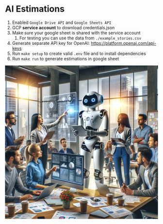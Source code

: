 # AI Estimations

1. Enabled `Google Drive API` and `Google Sheets API`
2. GCP **service account** to download credentials.json
3. Make sure your google sheet is shared with the service account
   1. For testing you can use the data from `./example_stories.csv`
4. Generate separate API key for OpenAI: https://platform.openai.com/api-keys
5. Run `make setup` to create valid `.env` file and to install dependencies
6. Run `make run` to generate estimations in google sheet

![Estimation Image](./estimation.webp)
